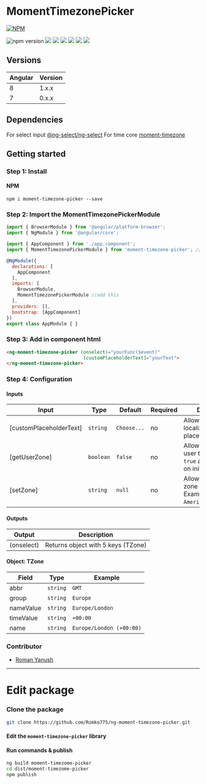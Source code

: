 # MomentTimezonePicker
[![NPM](https://nodei.co/npm/moment-timezone-picker.png)](https://nodei.co/npm/moment-timezone-picker/)

![npm version](https://img.shields.io/npm/v/moment-timezone-picker.svg?style=flat-square)
![](https://img.shields.io/npm/l/moment-timezone-picker.svg?style=flat-square)
![](https://img.shields.io/npm/dt/moment-timezone-picker.svg?style=flat-square)
![](https://img.shields.io/github/last-commit/romko775/ng-moment-timezone-picker.svg?style=flat-square)
![](https://img.shields.io/github/repo-size/romko775/ng-moment-timezone-picker.svg?style=flat-square)
![](https://img.shields.io/github/languages/code-size/romko775/ng-moment-timezone-picker.svg?style=flat-square)
![](https://img.shields.io/github/languages/count/romko775/ng-moment-timezone-picker.svg?style=flat-square)

## Versions
| Angular | Version |
| --- | --- |
| 8 | 1.x.x |
| 7 | 0.x.x |


## Dependencies
For select input [@ng-select/ng-select](https://github.com/ng-select/ng-select)
For time core [moment-timezone](https://momentjs.com/timezone/)

## Getting started
### Step 1: Install 

#### NPM
```shell
npm i moment-timezone-picker --save
```

### Step 2: Import the MomentTimezonePickerModule
```js
import { BrowserModule } from '@angular/platform-browser';
import { NgModule } from '@angular/core';

import { AppComponent } from './app.component';
import { MomentTimezonePickerModule } from 'moment-timezone-picker'; //add this

@NgModule({
  declarations: [
    AppComponent
  ],
  imports: [
    BrowserModule,
    MomentTimezonePickerModule //add this
  ],
  providers: [],
  bootstrap: [AppComponent]
})
export class AppModule { }
```

### Step 3: Add in component html

```html
<ng-moment-timezone-picker (onselect)="yourFunc($event)" 
                            [customPlaceholderText]="yourText">
</ng-moment-timezone-picker>
```

### Step 4: Configuration
#### Inputs
| Input  | Type | Default | Required | Description |
| ------------- | ------------- | ------------- | ------------- | ------------- |
|[customPlaceholderText] | `string` | `Choose...` | no | Allows you to localize the placeholder text. |
|[getUserZone] | `boolean` | `false` | no | Allows you to guess user timezone. If `true` also emits value on init. |
|[setZone] | `string` | `null` | no | Allows to set default zone on init. Example `America/Los_Angeles`.  |

#### Outputs
| Output  | Description |
| ----------- | ------------- |
| (onselect) | Returns object with 5 keys (TZone) |

#### Object: TZone
| Field | Type | Example |
|-------|------|---------|
| abbr | `string` | `GMT` |
| group | `string` | `Europe` |
| nameValue | `string` | `Europe/London` |
| timeValue | `string` | `+00:00` |
| name | `string` | `Europe/London (+00:00)` |


### Contributor
- [Roman Yanush](https://github.com/Romko775/)



----------------------

# Edit package
### Clone the package
```sh
git clone https://github.com/Romko775/ng-moment-timezone-picker.git
```
#### Edit the `moment-timezone-picker` library
#### Run commands & publish
```sh
ng build moment-timezome-picker
cd dist/moment-timezome-picker
npm publish
```

